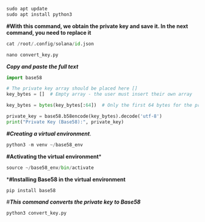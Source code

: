 ```python
sudo apt update
sudo apt install python3
```

**#With this command, we obtain the private key and save it. In the next command, you need to replace it**
```python
cat /root/.config/solana/id.json
```
```python
nano convert_key.py
```
***Copy and paste the full text***
```python
import base58

# The private key array should be placed here []
key_bytes = []  # Empty array - the user must insert their own array

key_bytes = bytes(key_bytes[:64])  # Only the first 64 bytes for the private key

private_key = base58.b58encode(key_bytes).decode('utf-8')
print("Private Key (Base58):", private_key)
```


***#Creating a virtual environment***.
```python
python3 -m venv ~/base58_env
```
**#Activating the virtual environment***
```python
source ~/base58_env/bin/activate
```

***#Installing Base58 in the virtual environment**
```python
pip install base58
```

#***This command converts the private key to Base58***
```python
python3 convert_key.py
```
